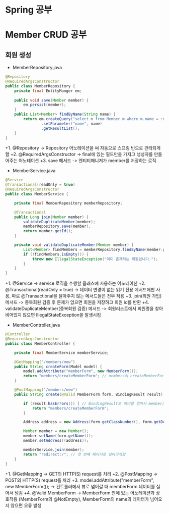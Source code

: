 # Spring 공부

# Member CRUD 공부

## 회원 생성

+ MemberRepository.java
````java
@Repository
@RequiredArgsConstructor
public class MemberRepository {
    private final EntityManger em;
    
    public void save(Member member) {
        em.persist(member);
    }
    public List<Member> findByName(String name) {
        return em.createQuery("select m from Member m where m.name = :name ", Member.class )
                .setParameter("name", name)
                .getResultList();
    }
}
````
 +1. @Repository -> Repository 어노테이션을 써 자동으로 스프링 빈으로 관리되게함
 +2. @RequiredArgsConstructor -> final에 있는 필드만을 가지고 생성자를 만들어주는 어노테이션
 +3. save 메서드 -> 엔티티매니저가 member를 저장하는 로직

+ MemberService.java
````java
@Service
@Transactional(readOnly = true)
@RequiredArgsConstructor
public class MemberService {

    private final MemberRepository memberRepository;

    @Transactional
    public Long join(Member member) {
        validateDuplicateMember(member);
        memberRepository.save(member);
        return member.getId();
    }

    private void validateDuplicateMember(Member member) {
        List<Member> findMembers = memberRepository.findByName(member.getName());
        if (!findMembers.isEmpty()) {
            throw new IllegalStateException("이미 존재하는 회원입니다.");
        }
    }
}
````
 +1. @Service -> service 로직을 수행할 클래스에 사용하는 어노테이션
 +2. @Transactional(readOnly = true) -> 데이터 변경이 없는 읽기 전용 메서드에만 사용, 따로 @Transactional을 달아주지 않는 메서드들은 전부 적용
 +3. join(회원 가입) 메서드 -> 중복회원 검증 후 문제가 없으면 회원을 저장하고 회원 id를 반환 
 +4. validateDuplicateMember(중복회원 검증) 메서드 -> 회원리스트에서 회원명을 찾아 비어있지 않으면 IllegalStateException을 발생시킴


+ MemberController.java
````java
@Controller
@RequiredArgsConstructor
public class MemberController {

    private final MemberService memberService;

    @GetMapping("/members/new")
    public String createForm(Model model) {
        model.addAttribute("memberForm", new MemberForm());
        return "members/createMemberForm"; // members의 createMemberForm.html을 반환
    }

    @PostMapping("/members/new")
    public String create(@Valid MemberForm form, BindingResult result) {

        if (result.hasErrors()) { // BindingResult로 에러를 받아서 member/createMember로 다시 반환
            return "members/createMemberForm";
        }

        Address address = new Address(form.getClassNumber(), form.getDepartment(), form.getLocation());

        Member member = new Member();
        member.setName(form.getName());
        member.setAddress((address));

        memberService.join(member);
        return "redirect:/"; // 첫 번째 페이지로 넘어가게함
    }
}
````
 +1. @GetMapping -> GET의 HTTP(S) request를 처리
 +2. @PostMapping -> POST의 HTTP(S) request를 처리
 +3. model.addAttribute("memberForm", new MemberForm()); -> 컨트롤러에서 뷰로 넘어갈 때 memberForm 데이터를 실어서 넘김
 +4. @Valid MemberForm -> MemberForm 안에 있는 어노테이션과 상호작용 (MemberForm의 @NotEmpty), MemberForm의 name의 데이터가 넘어오지 않으면 오류 발생

